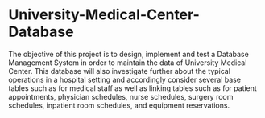 # University-Medical-Center-Database
The objective of this project is to design, implement and test a Database Management System in order to maintain the data of University Medical Center. This database will also investigate further about the typical operations in a hospital setting and accordingly consider several base tables such as for medical staff as well as linking tables such as for patient appointments, physician schedules, nurse schedules, surgery room schedules, inpatient room schedules, and equipment reservations.
